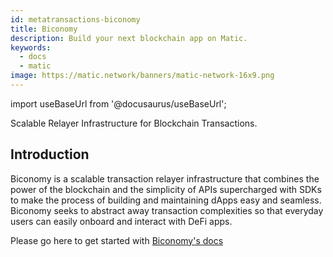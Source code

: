 ```yaml
---
id: metatransactions-biconomy
title: Biconomy
description: Build your next blockchain app on Matic.
keywords:
  - docs
  - matic
image: https://matic.network/banners/matic-network-16x9.png 
---
```

import useBaseUrl from '@docusaurus/useBaseUrl';

Scalable Relayer Infrastructure for Blockchain Transactions.

## Introduction

Biconomy is a scalable transaction relayer infrastructure that combines the power of the blockchain and the simplicity of APIs supercharged with SDKs to make the process of building and maintaining dApps easy and seamless. Biconomy seeks to abstract away transaction complexities so that everyday users can easily onboard and interact with DeFi apps. 

Please go here to get started with [Biconomy's docs](https://docs.biconomy.io/)


